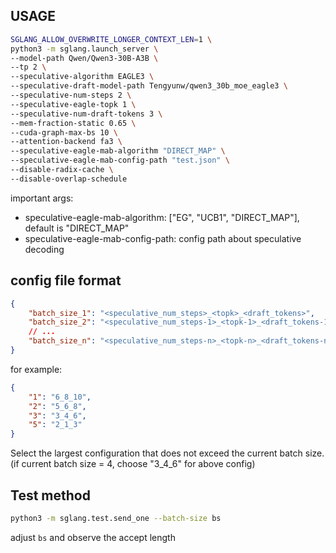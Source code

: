 ## USAGE

```bash
SGLANG_ALLOW_OVERWRITE_LONGER_CONTEXT_LEN=1 \
python3 -m sglang.launch_server \
--model-path Qwen/Qwen3-30B-A3B \
--tp 2 \
--speculative-algorithm EAGLE3 \
--speculative-draft-model-path Tengyunw/qwen3_30b_moe_eagle3 \
--speculative-num-steps 2 \
--speculative-eagle-topk 1 \
--speculative-num-draft-tokens 3 \
--mem-fraction-static 0.65 \
--cuda-graph-max-bs 10 \
--attention-backend fa3 \
--speculative-eagle-mab-algorithm "DIRECT_MAP" \
--speculative-eagle-mab-config-path "test.json" \
--disable-radix-cache \
--disable-overlap-schedule
```

important args:

+ speculative-eagle-mab-algorithm: ["EG", "UCB1", "DIRECT_MAP"], default is "DIRECT_MAP"
+ speculative-eagle-mab-config-path: config path about speculative decoding


## config file format
``` json
{
    "batch_size_1": "<speculative_num_steps>_<topk>_<draft_tokens>",
    "batch_size_2": "<speculative_num_steps-1>_<topk-1>_<draft_tokens-1>",
    // ...
    "batch_size_n": "<speculative_num_steps-n>_<topk-n>_<draft_tokens-n>"
}
```

for example:
``` json
{
    "1": "6_8_10",
    "2": "5_6_8",
    "3": "3_4_6",
    "5": "2_1_3"
}
```

Select the largest configuration that does not exceed the current batch size. (if current batch size = 4, choose "3_4_6" for above config)

## Test method
``` bash
python3 -m sglang.test.send_one --batch-size bs
```
adjust `bs` and observe the accept length
